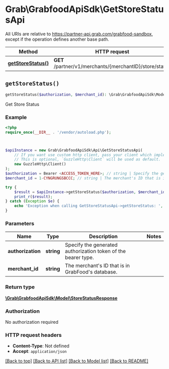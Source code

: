 # Grab\GrabfoodApiSdk\GetStoreStatusApi

All URIs are relative to https://partner-api.grab.com/grabfood-sandbox, except if the operation defines another base path.

| Method | HTTP request | Description |
| ------------- | ------------- | ------------- |
| [**getStoreStatus()**](GetStoreStatusApi.md#getStoreStatus) | **GET** /partner/v1/merchants/{merchantID}/store/status | Get Store Status |


## `getStoreStatus()`

```php
getStoreStatus($authorization, $merchant_id): \Grab\GrabfoodApiSdk\Model\StoreStatusResponse
```

Get Store Status

### Example

```php
<?php
require_once(__DIR__ . '/vendor/autoload.php');



$apiInstance = new Grab\GrabfoodApiSdk\Api\GetStoreStatusApi(
    // If you want use custom http client, pass your client which implements `GuzzleHttp\ClientInterface`.
    // This is optional, `GuzzleHttp\Client` will be used as default.
    new GuzzleHttp\Client()
);
$authorization = Bearer <ACCESS_TOKEN_HERE>; // string | Specify the generated authorization token of the bearer type.
$merchant_id = 1-CYNGRUNGSBCCC; // string | The merchant's ID that is in GrabFood's database.

try {
    $result = $apiInstance->getStoreStatus($authorization, $merchant_id);
    print_r($result);
} catch (Exception $e) {
    echo 'Exception when calling GetStoreStatusApi->getStoreStatus: ', $e->getMessage(), PHP_EOL;
}
```

### Parameters

| Name | Type | Description  | Notes |
| ------------- | ------------- | ------------- | ------------- |
| **authorization** | **string**| Specify the generated authorization token of the bearer type. | |
| **merchant_id** | **string**| The merchant&#39;s ID that is in GrabFood&#39;s database. | |

### Return type

[**\Grab\GrabfoodApiSdk\Model\StoreStatusResponse**](../Model/StoreStatusResponse.md)

### Authorization

No authorization required

### HTTP request headers

- **Content-Type**: Not defined
- **Accept**: `application/json`

[[Back to top]](#) [[Back to API list]](../../README.md#endpoints)
[[Back to Model list]](../../README.md#models)
[[Back to README]](../../README.md)
